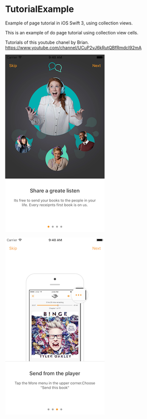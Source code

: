 # TutorialExample
Example of page tutorial in iOS Swift 3, using collection views.

This is an example of do page tutorial using collection view cells.

Tutorials of this youtube chanel by Brian.
https://www.youtube.com/channel/UCuP2vJ6kRutQBfRmdcI92mA


![Alt text](/Screenshots/Screenshot1.png?raw=true "Screenshoot")

![Alt text](/Screenshots/Screenshot2.png?raw=true "Screenshoot")

